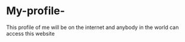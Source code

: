 # My-profile-
This profile of me will be on the internet and anybody in the world can access this website
